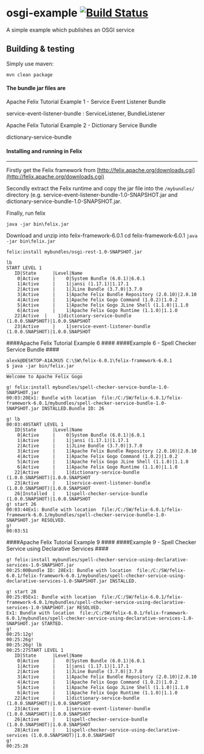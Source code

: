 osgi-example [![Build Status](https://travis-ci.org/teverett/osgi-example.png?branch=master)](https://travis-ci.org/teverett/osgi-example)
============

A simple example which publishes an OSGI service

Building & testing
------

Simply use maven:

`mvn clean package`

#### The bundle jar files are  #### 

Apache Felix Tutorial Example 1 - Service Event Listener Bundle

service-event-listener-bundle : ServiceListener, BundleListener

Apache Felix Tutorial Example 2 - Dictionary Service Bundle

dictionary-service-bundle

#### Installing and running in Felix #### 
------

Firstly get the Felix framework from [http://felix.apache.org/downloads.cgi](http://felix.apache.org/downloads.cgi)

Secondly extract the Felix runtime and copy the jar file into the `/mybundles/` directory (e.g. service-event-listener-bundle-1.0-SNAPSHOT.jar and dictionary-service-bundle-1.0-SNAPSHOT.jar.

Finally, run felix

`java -jar bin\felix.jar`




Download and unzip into felix-framework-6.0.1
cd felix-framework-6.0.1
`java -jar bin\felix.jar`

```
felix:install mybundles/osgi-rest-1.0-SNAPSHOT.jar
```
```
lb
START LEVEL 1
   ID|State      |Level|Name
    0|Active     |    0|System Bundle (6.0.1)|6.0.1
    1|Active     |    1|jansi (1.17.1)|1.17.1
    2|Active     |    1|JLine Bundle (3.7.0)|3.7.0
    3|Active     |    1|Apache Felix Bundle Repository (2.0.10)|2.0.10
    4|Active     |    1|Apache Felix Gogo Command (1.0.2)|1.0.2
    5|Active     |    1|Apache Felix Gogo JLine Shell (1.1.0)|1.1.0
    6|Active     |    1|Apache Felix Gogo Runtime (1.1.0)|1.1.0
   22|Active  |    1|dictionary-service-bundle (1.0.0.SNAPSHOT)|1.0.0.SNAPSHOT
   23|Active     |    1|service-event-listener-bundle (1.0.0.SNAPSHOT)|1.0.0.SNAPSHOT
```



####Apache Felix Tutorial Example 6 ####
####Example 6 - Spell Checker Service Bundle ####


```
alexk@DESKTOP-A1AJKU5 C:\SW\felix-6.0.1\felix-framework-6.0.1
$ java -jar bin/felix.jar
____________________________
Welcome to Apache Felix Gogo

g! felix:install mybundles/spell-checker-service-bundle-1.0-SNAPSHOT.jar                                                                                                               
00:03:20Ex1: Bundle with location  file:/C:/SW/felix-6.0.1/felix-framework-6.0.1/mybundles/spell-checker-service-bundle-1.0-SNAPSHOT.jar INSTALLED.Bundle ID: 26

g! lb                                                                                                                                                                                  
00:03:40START LEVEL 1
   ID|State      |Level|Name
    0|Active     |    0|System Bundle (6.0.1)|6.0.1
    1|Active     |    1|jansi (1.17.1)|1.17.1
    2|Active     |    1|JLine Bundle (3.7.0)|3.7.0
    3|Active     |    1|Apache Felix Bundle Repository (2.0.10)|2.0.10
    4|Active     |    1|Apache Felix Gogo Command (1.0.2)|1.0.2
    5|Active     |    1|Apache Felix Gogo JLine Shell (1.1.0)|1.1.0
    6|Active     |    1|Apache Felix Gogo Runtime (1.1.0)|1.1.0
   22|Active     |    1|dictionary-service-bundle (1.0.0.SNAPSHOT)|1.0.0.SNAPSHOT
   23|Active     |    1|service-event-listener-bundle (1.0.0.SNAPSHOT)|1.0.0.SNAPSHOT
   26|Installed  |    1|spell-checker-service-bundle (1.0.0.SNAPSHOT)|1.0.0.SNAPSHOT
g! start 26                                                                                                                                                                            
00:03:44Ex1: Bundle with location  file:/C:/SW/felix-6.0.1/felix-framework-6.0.1/mybundles/spell-checker-service-bundle-1.0-SNAPSHOT.jar RESOLVED.
g!                                                                                                                                                                                     
00:03:51
```

####Apache Felix Tutorial Example 9 ####
####Example 9 - Spell Checker Service using Declarative Services ####

```
g! felix:install mybundles/spell-checker-service-using-declarative-services-1.0-SNAPSHOT.jar                                                                                           
00:25:00Bundle ID: 28Ex1: Bundle with location  file:/C:/SW/felix-6.0.1/felix-framework-6.0.1/mybundles/spell-checker-service-using-declarative-services-1.0-SNAPSHOT.jar INSTALLED.

g! start 28                                                                                                                                                                            
00:25:05Ex1: Bundle with location  file:/C:/SW/felix-6.0.1/felix-framework-6.0.1/mybundles/spell-checker-service-using-declarative-services-1.0-SNAPSHOT.jar RESOLVED.
Ex1: Bundle with location  file:/C:/SW/felix-6.0.1/felix-framework-6.0.1/mybundles/spell-checker-service-using-declarative-services-1.0-SNAPSHOT.jar STARTED.
g!                                                                                                                                                                                     00:25:12g!                                                                                                                                                                                     00:25:26g!                                                                                                                                                                                     00:25:26g! lb                                                                                                                                                                                  00:25:27START LEVEL 1
   ID|State      |Level|Name
    0|Active     |    0|System Bundle (6.0.1)|6.0.1
    1|Active     |    1|jansi (1.17.1)|1.17.1
    2|Active     |    1|JLine Bundle (3.7.0)|3.7.0
    3|Active     |    1|Apache Felix Bundle Repository (2.0.10)|2.0.10
    4|Active     |    1|Apache Felix Gogo Command (1.0.2)|1.0.2
    5|Active     |    1|Apache Felix Gogo JLine Shell (1.1.0)|1.1.0
    6|Active     |    1|Apache Felix Gogo Runtime (1.1.0)|1.1.0
   22|Active     |    1|dictionary-service-bundle (1.0.0.SNAPSHOT)|1.0.0.SNAPSHOT
   23|Active     |    1|service-event-listener-bundle (1.0.0.SNAPSHOT)|1.0.0.SNAPSHOT
   26|Active     |    1|spell-checker-service-bundle (1.0.0.SNAPSHOT)|1.0.0.SNAPSHOT
   28|Active     |    1|spell-checker-service-using-declarative-services (1.0.0.SNAPSHOT)|1.0.0.SNAPSHOT
g!                                                                                                                                                                                     00:25:28
```